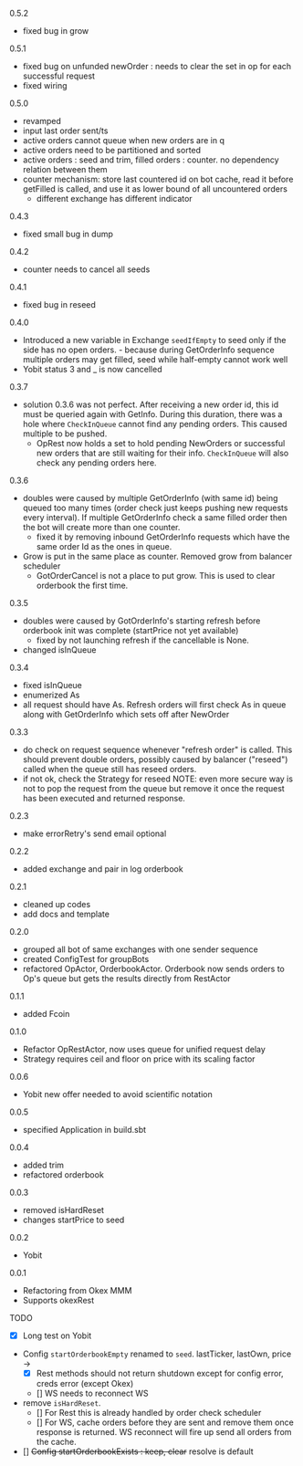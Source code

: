 0.5.2
- fixed bug in grow

0.5.1
- fixed bug on unfunded newOrder : needs to clear the set in op for each successful request
- fixed wiring

0.5.0
- revamped
- input last order sent/ts
- active orders cannot queue when new orders are in q
- active orders need to be partitioned and sorted
- active orders : seed and trim, filled orders : counter. no dependency relation between them
- counter mechanism: store last countered id on bot cache, read it before getFilled is called, and use it as lower bound of all uncountered orders
    - different exchange has different indicator

0.4.3
- fixed small bug in dump

0.4.2
- counter needs to cancel all seeds

0.4.1
- fixed bug in reseed

0.4.0
- Introduced a new variable in Exchange `seedIfEmpty` to seed only if the side has no open orders.
      - because during GetOrderInfo sequence multiple orders may get filled, seed while half-empty cannot work well
- Yobit status 3 and _ is now cancelled

0.3.7
- solution 0.3.6 was not perfect. After receiving a new order id, this id must be queried again with GetInfo. During this duration, there was a hole where `CheckInQueue` cannot find any pending orders. This caused multiple to be pushed.
    - OpRest now holds a set to hold pending NewOrders or successful new orders that are still waiting for their info. `CheckInQueue` will also check any pending orders here.

0.3.6
- doubles were caused by multiple GetOrderInfo (with same id) being queued too many times (order check just keeps pushing new requests every interval). If multiple GetOrderInfo check a same filled order then the bot will create more than one counter.
    - fixed it by removing inbound GetOrderInfo requests which have the same order Id as the ones in queue.
- Grow is put in the same place as counter. Removed grow from balancer scheduler
    - GotOrderCancel is not a place to put grow. This is used to clear orderbook the first time.

0.3.5
- doubles were caused by GotOrderInfo's starting refresh before orderbook init was complete (startPrice not yet available)
    - fixed by not launching refresh if the cancellable is None.
- changed isInQueue

0.3.4
- fixed isInQueue
- enumerized As
- all request should have As. Refresh orders will first check As in queue along with GetOrderInfo which sets off after NewOrder

0.3.3
- do check on request sequence whenever "refresh order" is called. This should prevent double orders, possibly caused by balancer ("reseed") called when the queue still has reseed orders.
- if not ok, check the Strategy for reseed
NOTE: even more secure way is not to pop the request from the queue but remove it once the request has been executed and returned response.

0.2.3
- make errorRetry's send email optional

0.2.2
- added exchange and pair in log orderbook

0.2.1
- cleaned up codes
- add docs and template

0.2.0
- grouped all bot of same exchanges with one sender sequence
- created ConfigTest for groupBots
- refactored OpActor, OrderbookActor. Orderbook now sends orders to Op's queue but gets the results directly from RestActor

0.1.1
- added Fcoin

0.1.0
- Refactor OpRestActor, now uses queue for unified request delay
- Strategy requires ceil and floor on price with its scaling factor

0.0.6
- Yobit new offer needed to avoid scientific notation

0.0.5
- specified Application in build.sbt

0.0.4
- added trim
- refactored orderbook

0.0.3
- removed isHardReset
- changes startPrice to seed

0.0.2
- Yobit

0.0.1
- Refactoring from Okex MMM
- Supports okexRest

TODO
- [x] Long test on Yobit
- Config `startOrderbookEmpty` renamed to `seed`. lastTicker, lastOwn, price ->
    - [x] Rest methods should not return shutdown except for config error, creds error (except Okex)
    - [] WS needs to reconnect WS
- remove `isHardReset`.
    - [] For Rest this is already handled by order check scheduler
    - [] For WS, cache orders before they are sent and remove them once response is returned. WS reconnect will fire up send all orders from the cache.
- [] ~~Config startOrderbookExists : keep, clear~~ resolve is default

